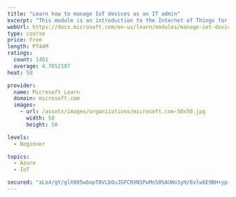 ```yaml
---
title: "Learn how to manage IoT devices as an IT admin"
excerpt: "This module is an introduction to the Internet of Things for IT admins."
webUrl: https://docs.microsoft.com/en-us/learn/modules/manage-iot-devices/
type: course
price: Free
length: PT44M
ratings:
  count: 1401
  average: 4.7052107
heat: 50

provider:
  name: Microsoft Learn
  domain: microsoft.com
  images:
    - url: /assets/images/organizations/microsoft.com-50x50.jpg
      width: 50
      height: 50

levels:
  - Beginner

topics:
  - Azure
  - IoT

secured: "xLo4/gY/glX805wbopT8VLbOuJGFCRXNSPwMn505AUWo3yH/6vlw6E9BH+yp+lK6D+oIGjrUn+9h8UZEVNrIiVrx9P9LC6L/5eTHpXpjvY6nmMmtlA/XkUAUkJ5w5SMDl1s8VttWxRQCpnF6tJaZSj9kDsi37gwzYRZZOT5J5u7Ra9OG3ZK7ruPPdjNYgNTsQ4pn3MInsxWOxEO2dabR7uLck8JIZ4QlSEiFt75afm3vwHCKIU6nna4V4sfUbjojV4yU+jATKjRaaDsCx5C8b96f4uan+LS0ymo0ODLh9iP0PMt75iZc6tcisHCFHknvoz+3c7zCZOcddQrEX7b5iv5LVL8o9lAkexQpAyazLCw+XEb9yuF+3m1YYPzIUmy7PezmYKlTo1duNrOMKfpQwF4hMJTNk4O5YP0IHAKqnHs=;xnFgTkNcShM7fMrg6E4dig=="
---
```


